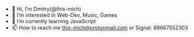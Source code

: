 - 👋 Hi, I’m Dmitry(@this-mich)
- 👀 I’m interested in Web-Dev, Music, Games
- 🌱 I’m currently learning JavaScript
- 📫 How to reach me this-mich@protonmail.com or Signal: 89667552303

<!---
this-mich/this-mich is a ✨ special ✨ repository because its `README.md` (this file) appears on your GitHub profile.
You can click the Preview link to take a look at your changes.
--->
